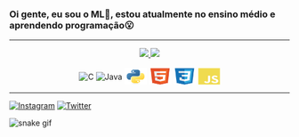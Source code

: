 ### Oi gente, eu sou o ML👋, estou atualmente no ensino médio e aprendendo programação😮
---

<div align="center">
  <a href="https://github.com/m4rcusml">
    <img height="200em" src="https://github-readme-stats-ruby-one.vercel.app/api?username=m4rcusml&show_icons=true&theme=radical&custom_title=ML's+Github+Stats&count_private=true"/>
    <img height="200em" src="https://github-readme-stats-ruby-one.vercel.app/api/top-langs/?username=m4rcusml&theme=radical&custom_title=Linguagens+mais+usadas"/>
  </a>
</div>

<div align="center" style="display: inline_block"><br>
  <img align="center" alt="C" height="30" width="40" src="https://cdn.jsdelivr.net/gh/devicons/devicon/icons/c/c-original.svg"/>
  <img align="center" alt="Java" height="30" width="40" src="https://cdn.jsdelivr.net/gh/devicons/devicon/icons/java/java-original.svg"/>
  <img align="center" alt="Python" height="30" width="40" src="https://raw.githubusercontent.com/devicons/devicon/master/icons/python/python-original.svg"/>
  <img align="center" alt="HTML" height="30" width="40" src="https://raw.githubusercontent.com/devicons/devicon/master/icons/html5/html5-original.svg"/>
  <img align="center" alt="CSS" height="30" width="40" src="https://raw.githubusercontent.com/devicons/devicon/master/icons/css3/css3-original.svg"/>
  <img align="center" alt="Js" height="30" width="40" src="https://raw.githubusercontent.com/devicons/devicon/master/icons/javascript/javascript-plain.svg"/>
<!--
  <img align="center" alt="React" height="30" width="40" src="https://raw.githubusercontent.com/devicons/devicon/master/icons/react/react-original.svg"/>
-->
</div>

---

<div style="display: inline_block">
  <a href="https://www.instagram.com/m4rcusml/" target="_blank"><img alt="Instagram" src="https://img.shields.io/badge/Instagram-E4405F?style=for-the-badge&logo=instagram&logoColor=white"/></a>
  <a href="https://www.youtube.com/watch?v=dQw4w9WgXcQ" target="_blank"><img alt="Twitter" src="https://img.shields.io/badge/Twitter-1DA1F2?style=for-the-badge&logo=twitter&logoColor=white"/></a>
</div>

![snake gif](https://github.com/m4rcusml/m4rcusml/blob/output/github-contribution-grid-snake.svg)
